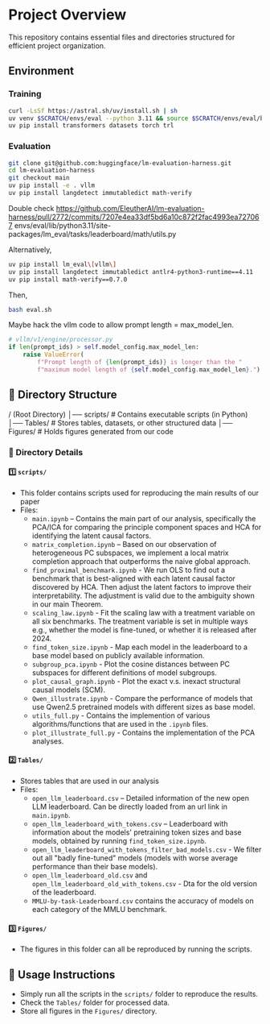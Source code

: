 # Project Overview

This repository contains essential files and directories structured for efficient project organization.

## Environment

### Training

```bash
curl -LsSf https://astral.sh/uv/install.sh | sh
uv venv $SCRATCH/envs/eval --python 3.11 && source $SCRATCH/envs/eval/bin/activate  && uv pip install pip
uv pip install transformers datasets torch trl
```

### Evaluation

```bash
git clone git@github.com:huggingface/lm-evaluation-harness.git
cd lm-evaluation-harness
git checkout main
uv pip install -e . vllm
uv pip install langdetect immutabledict math-verify
```

Double check https://github.com/EleutherAI/lm-evaluation-harness/pull/2772/commits/7207e4ea33df5bd6a10c872f2fac4993ea727067
envs/eval/lib/python3.11/site-packages/lm_eval/tasks/leaderboard/math/utils.py

Alternatively,

```bash
uv pip install lm_eval\[vllm\]
uv pip install langdetect immutabledict antlr4-python3-runtime==4.11
uv pip install math-verify==0.7.0
```

Then,
```bash
bash eval.sh
```

Maybe hack the vllm code to allow prompt length = max_model_len.
```python
# vllm/v1/engine/processor.py
if len(prompt_ids) > self.model_config.max_model_len:
    raise ValueError(
        f"Prompt length of {len(prompt_ids)} is longer than the "
        f"maximum model length of {self.model_config.max_model_len}.")
```

## 📁 Directory Structure

/ (Root Directory) 
│── scripts/ # Contains executable scripts (in Python) 
│── Tables/ # Stores tables, datasets, or other structured data 
│── Figures/ # Holds figures generated from our code


### 📜 Directory Details

#### 1️⃣ `scripts/`
- This folder contains scripts used for reproducing the main results of our paper
- Files:
  - `main.ipynb` – Contains the main part of our analysis, specifically the PCA/ICA for comparing the principle component spaces and HCA for identifying the latent causal factors.
  - `matrix_completion.ipynb` – Based on our observation of heterogeneous PC subspaces, we implement a local matrix completion approach that outperforms the naive global approach.
  - `find_proximal_benchmark.ipynb` - We run OLS to find out a benchmark that is best-aligned with each latent causal factor discovered by HCA. Then adjust the latent factors to improve their interpretability. The adjustment is valid due to the ambiguity shown in our main Theorem.
  - `scaling_law.ipynb` - Fit the scaling law with a treatment variable on all six benchmarks. The treatment variable is set in multiple ways e.g., whether the model is fine-tuned, or whether it is released after 2024.
  - `find_token_size.ipynb` - Map each model in the leaderboard to a base model based on publicly available information.
  - `subgroup_pca.ipynb` - Plot the cosine distances between PC subspaces for different definitions of model subgroups.
  - `plot_causal_graph.ipynb` - Plot the exact v.s. inexact structural causal models (SCM).
  - `Qwen_illustrate.ipynb` - Compare the performance of models that use Qwen2.5 pretrained models with different sizes as base model.
  - `utils_full.py` - Contains the implemention of various algorithms/functions that are used in the `.ipynb` files.
  - `plot_illustrate_full.py` - Contains the implementation of the PCA analyses.

#### 2️⃣ `Tables/`
- Stores tables that are used in our analysis
- Files:
  - `open_llm_leaderboard.csv` – Detailed information of the new open LLM leaderboard. Can be directly loaded from an url link in `main.ipynb`.
  - `open_llm_leaderboard_with_tokens.csv` – Leaderboard with information about the models' pretraining token sizes and base models, obtained by running `find_token_size.ipynb`.
  - `open_llm_leaderboard_with_tokens_filter_bad_models.csv` - We filter out all "badly fine-tuned" models (models with worse average performance than their base models).
  - `open_llm_leaderboard_old.csv` and `open_llm_leaderboard_old_with_tokens.csv` - Dta for the old version of the leaderboard.
  - `MMLU-by-task-Leaderboard.csv` contains the accuracy of models on each category of the MMLU benchmark.

#### 3️⃣ `Figures/`
- The figures in this folder can all be reproduced by running the scripts.

## 🚀 Usage Instructions
- Simply run all the scripts in the `scripts/` folder to reproduce the results.
- Check the `Tables/` folder for processed data.
- Store all figures in the `Figures/` directory.
